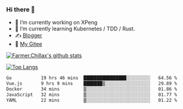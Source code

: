 ### Hi there 👋

- 🔭 I’m currently working on XPeng
- 🌱 I’m currently learning Kubernetes / TDD / Rust.
- ✍️ [Blogger](https://blog.farmer233.top)
- 🤔 [My Gitee](https://gitee.com/Farmer-chong)


[![Farmer.Chillax's github stats](https://github-readme-stats.vercel.app/api?username=FarmerChillax)](https://github.com/anuraghazra/github-readme-stats)

[![Top Langs](https://github-readme-stats.vercel.app/api/top-langs/?username=FarmerChillax&layout=compact&hide=html,css,javascript)](https://github.com/anuraghazra/github-readme-stats)


<a href="https://wakatime.com/@Farmer"> </a>
          <!--START_SECTION:waka-->

```txt
Go           19 hrs 46 mins  ████████████████░░░░░░░░░   64.56 %
Vue.js       9 hrs 9 mins    ███████▒░░░░░░░░░░░░░░░░░   29.89 %
Docker       34 mins         ▒░░░░░░░░░░░░░░░░░░░░░░░░   01.86 %
JavaScript   32 mins         ▒░░░░░░░░░░░░░░░░░░░░░░░░   01.77 %
YAML         22 mins         ▒░░░░░░░░░░░░░░░░░░░░░░░░   01.22 %
```

<!--END_SECTION:waka-->



<!--
**Farmer-chong/Farmer-chong** is a ✨ _special_ ✨ repository because its `README.md` (this file) appears on your GitHub profile.

Here are some ideas to get you started:

- 🔭 I’m currently working on ...
- 🌱 I’m currently learning ...
- 👯 I’m looking to collaborate on ...
- 🤔 I’m looking for help with ...
- 💬 Ask me about ...
- 📫 How to reach me: ...
- 😄 Pronouns: ...
- ⚡ Fun fact: ...
-->
